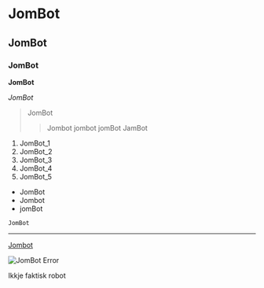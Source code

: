 # JomBot

## JomBot

### JomBot

**JomBot**

*JomBot*

> JomBot
>> Jombot
>> jombot
>> jomBot
> JamBot

1. JomBot_1
2. JomBot_2
3. JomBot_3
4. JomBot_4
4. JomBot_5

- JomBot
- Jombot
- jomBot

`JomBot`

---

[Jombot](https://github.com/marols27/JomBot)

![JomBot Error](https://th.bing.com/th/id/OIP.0L0scPzalLVExFfOHC5okQHaHa?w=190&h=190&c=7&r=0&o=5&pid=1.7)

Ikkje faktisk robot
